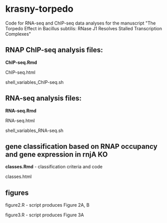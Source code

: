 # krasny-torpedo
Code for RNA-seq and ChIP-seq data analyses for the manuscript "The Torpedo Effect in Bacillus subtilis: RNase J1 Resolves Stalled Transcription Complexes"

## RNAP ChIP-seq analysis files:
**ChIP-seq.Rmd**

ChIP-seq.html

shell_variables_ChIP-seq.sh

## RNA-seq analysis files:
**RNA-seq.Rmd** 

RNA-seq.html 

shell_variables_RNA-seq.sh

## gene classification based on RNAP occupancy and gene expression in rnjA KO
**classes.Rmd**	- classification criteria and code

classes.html

## figures
figure2.R - script produces Figure 2A, B

figure3.R - script produces Figure 3A